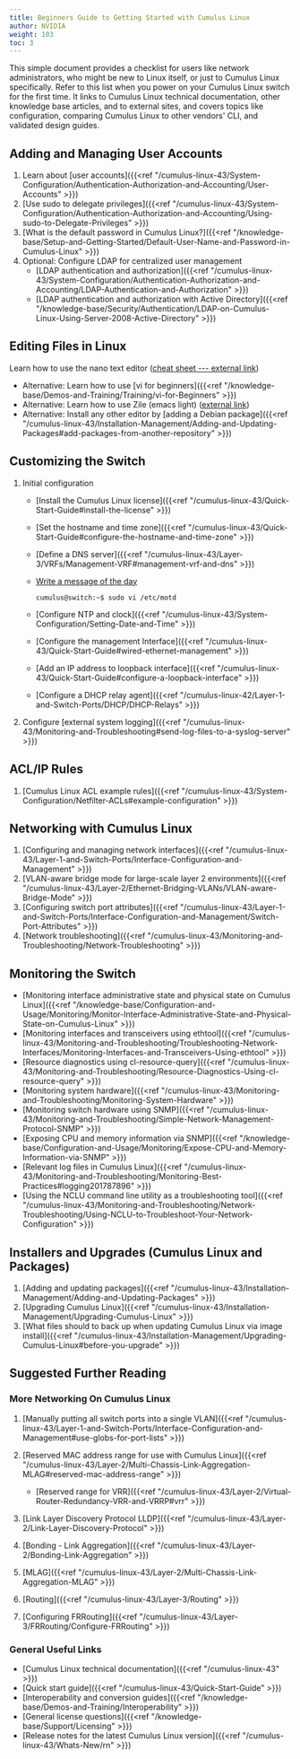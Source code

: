 ```yaml
---
title: Beginners Guide to Getting Started with Cumulus Linux
author: NVIDIA
weight: 103
toc: 3
---
```


This simple document provides a checklist for users like network administrators, who might be new to Linux itself, or just to Cumulus Linux specifically. Refer to this list when you power on your Cumulus Linux switch for the first time. It links to Cumulus Linux technical documentation, other knowledge base articles, and to external sites, and covers topics like configuration, comparing Cumulus Linux to other vendors' CLI, and validated design guides.

## Adding and Managing User Accounts

1.  Learn about [user accounts]({{<ref "/cumulus-linux-43/System-Configuration/Authentication-Authorization-and-Accounting/User-Accounts" >}})
3.  [Use sudo to delegate privileges]({{<ref "/cumulus-linux-43/System-Configuration/Authentication-Authorization-and-Accounting/Using-sudo-to-Delegate-Privileges" >}})
4.  [What is the default password in Cumulus Linux?]({{<ref "/knowledge-base/Setup-and-Getting-Started/Default-User-Name-and-Password-in-Cumulus-Linux" >}})
5.  Optional: Configure LDAP for centralized user management
    - [LDAP authentication and authorization]({{<ref "/cumulus-linux-43/System-Configuration/Authentication-Authorization-and-Accounting/LDAP-Authentication-and-Authorization" >}})
    - [LDAP authentication and authorization with Active Directory]({{<ref "/knowledge-base/Security/Authentication/LDAP-on-Cumulus-Linux-Using-Server-2008-Active-Directory" >}})

## Editing Files in Linux

Learn how to use the nano text editor ([cheat sheet --- external link](http://www.cheatography.com/hkellaway/cheat-sheets/nano-text-editor/))

- Alternative: Learn how to use [vi for beginners]({{<ref "/knowledge-base/Demos-and-Training/Training/vi-for-Beginners" >}})
- Alternative: Learn how to use Zile (emacs light) ([external link](http://www.gnu.org/software/zile/))
- Alternative: Install any other editor by [adding a Debian package]({{<ref "/cumulus-linux-43/Installation-Management/Adding-and-Updating-Packages#add-packages-from-another-repository" >}})

## Customizing the Switch

1.  Initial configuration
    - [Install the Cumulus Linux license]({{<ref "/cumulus-linux-43/Quick-Start-Guide#install-the-license" >}})
    - [Set the hostname and time zone]({{<ref "/cumulus-linux-43/Quick-Start-Guide#configure-the-hostname-and-time-zone" >}})
    - [Define a DNS server]({{<ref "/cumulus-linux-43/Layer-3/VRFs/Management-VRF#management-vrf-and-dns" >}})
    - [Write a message of the day](https://wiki.debian.org/motd)

          cumulus@switch:~$ sudo vi /etc/motd

    - [Configure NTP and clock]({{<ref "/cumulus-linux-43/System-Configuration/Setting-Date-and-Time" >}})
    - [Configure the management Interface]({{<ref "/cumulus-linux-43/Quick-Start-Guide#wired-ethernet-management" >}})
    - [Add an IP address to loopback interface]({{<ref "/cumulus-linux-43/Quick-Start-Guide#configure-a-loopback-interface" >}})
    - [Configure a DHCP relay agent]({{<ref "/cumulus-linux-42/Layer-1-and-Switch-Ports/DHCP/DHCP-Relays" >}})
2.  Configure [external system logging]({{<ref "/cumulus-linux-43/Monitoring-and-Troubleshooting#send-log-files-to-a-syslog-server" >}})

## ACL/IP Rules

1.  [Cumulus Linux ACL example rules]({{<ref "/cumulus-linux-43/System-Configuration/Netfilter-ACLs#example-configuration" >}})

## Networking with Cumulus Linux

1.  [Configuring and managing network interfaces]({{<ref "/cumulus-linux-43/Layer-1-and-Switch-Ports/Interface-Configuration-and-Management" >}})
2.  [VLAN-aware bridge mode for large-scale layer 2 environments]({{<ref "/cumulus-linux-43/Layer-2/Ethernet-Bridging-VLANs/VLAN-aware-Bridge-Mode" >}})
3.  [Configuring switch port attributes]({{<ref "/cumulus-linux-43/Layer-1-and-Switch-Ports/Interface-Configuration-and-Management/Switch-Port-Attributes" >}})
4.  [Network troubleshooting]({{<ref "/cumulus-linux-43/Monitoring-and-Troubleshooting/Network-Troubleshooting" >}})

## Monitoring the Switch

- [Monitoring interface administrative state and physical state on Cumulus Linux]({{<ref "/knowledge-base/Configuration-and-Usage/Monitoring/Monitor-Interface-Administrative-State-and-Physical-State-on-Cumulus-Linux" >}})
- [Monitoring interfaces and transceivers using ethtool]({{<ref "/cumulus-linux-43/Monitoring-and-Troubleshooting/Troubleshooting-Network-Interfaces/Monitoring-Interfaces-and-Transceivers-Using-ethtool" >}})
- [Resource diagnostics using cl-resource-query]({{<ref "/cumulus-linux-43/Monitoring-and-Troubleshooting/Resource-Diagnostics-Using-cl-resource-query" >}})
- [Monitoring system hardware]({{<ref "/cumulus-linux-43/Monitoring-and-Troubleshooting/Monitoring-System-Hardware" >}})
- [Monitoring switch hardware using SNMP]({{<ref "/cumulus-linux-43/Monitoring-and-Troubleshooting/Simple-Network-Management-Protocol-SNMP" >}})
- [Exposing CPU and memory information via SNMP]({{<ref "/knowledge-base/Configuration-and-Usage/Monitoring/Expose-CPU-and-Memory-Information-via-SNMP" >}})
- [Relevant log files in Cumulus Linux]({{<ref "/cumulus-linux-43/Monitoring-and-Troubleshooting/Monitoring-Best-Practices#logging201787896" >}})
- [Using the NCLU command line utility as a troubleshooting tool]({{<ref "/cumulus-linux-43/Monitoring-and-Troubleshooting/Network-Troubleshooting/Using-NCLU-to-Troubleshoot-Your-Network-Configuration" >}})

## Installers and Upgrades (Cumulus Linux and Packages)

1.  [Adding and updating packages]({{<ref "/cumulus-linux-43/Installation-Management/Adding-and-Updating-Packages" >}})
2.  [Upgrading Cumulus Linux]({{<ref "/cumulus-linux-43/Installation-Management/Upgrading-Cumulus-Linux" >}})
3.  [What files should to back up when updating Cumulus Linux via image install]({{<ref "/cumulus-linux-43/Installation-Management/Upgrading-Cumulus-Linux#before-you-upgrade" >}})

## Suggested Further Reading

### More Networking On Cumulus Linux

1.  [Manually putting all switch ports into a single VLAN]({{<ref "/cumulus-linux-43/Layer-1-and-Switch-Ports/Interface-Configuration-and-Management#use-globs-for-port-lists" >}})
2.  [Reserved MAC address range for use with Cumulus Linux]({{<ref "/cumulus-linux-43/Layer-2/Multi-Chassis-Link-Aggregation-MLAG#reserved-mac-address-range" >}})

    - [Reserved range for VRR]({{<ref "/cumulus-linux-43/Layer-2/Virtual-Router-Redundancy-VRR-and-VRRP#vrr" >}})

3.  [Link Layer Discovery Protocol LLDP]({{<ref "/cumulus-linux-43/Layer-2/Link-Layer-Discovery-Protocol" >}})
4.  [Bonding - Link Aggregation]({{<ref "/cumulus-linux-43/Layer-2/Bonding-Link-Aggregation" >}})
5.  [MLAG]({{<ref "/cumulus-linux-43/Layer-2/Multi-Chassis-Link-Aggregation-MLAG" >}})
6.  [Routing]({{<ref "/cumulus-linux-43/Layer-3/Routing" >}})
7.  [Configuring FRRouting]({{<ref "/cumulus-linux-43/Layer-3/FRRouting/Configure-FRRouting" >}})

### General Useful Links

- [Cumulus Linux technical documentation]({{<ref "/cumulus-linux-43" >}})
- [Quick start guide]({{<ref "/cumulus-linux-43/Quick-Start-Guide" >}})
- [Interoperability and conversion guides]({{<ref "/knowledge-base/Demos-and-Training/Interoperability" >}})
- [General license questions]({{<ref "/knowledge-base/Support/Licensing" >}})
- [Release notes for the latest Cumulus Linux version]({{<ref "/cumulus-linux-43/Whats-New/rn" >}})
